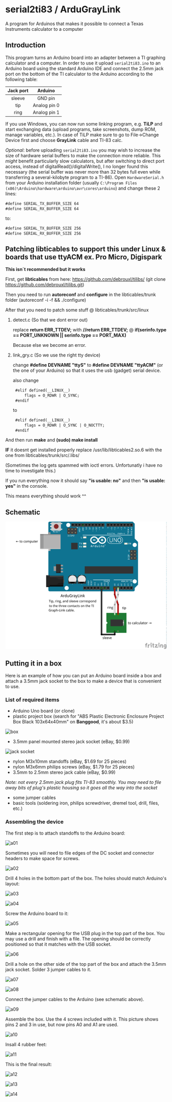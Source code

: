 # serial2ti83 / ArduGrayLink
A program for Arduinos that makes it possible to connect a Texas Instruments calculator to a computer

## Introduction
This program turns an Arduino board into an adapter between a TI graphing calculator and a computer. In order to use it upload `serial2ti83.ino` to an Arduino board using the standard Arduino IDE and connect the 2.5mm jack port on the bottom of the TI calculator to the Arduino according to the following table:

| Jack port     | Arduino       | 
|:-------------:|:-------------:|
| sleeve        | GND pin       |
| tip           | Analog pin 0  |
| ring          | Analog pin 1  |
   
If you use Windows, you can now run some linking program, e.g. **TiLP** and start exchanging data (upload programs, take screenshots, dump ROM, manage variables, etc.). In case of TiLP make sure to go to File->Change Device first and choose **GrayLink** cable and TI-83 calc.

_Optional_: before uploading `serial2ti83.ino` you may wish to increase the size of hardware serial buffers to make the connection more reliable. This _might_ benefit particularly slow calculators, but after switching to direct port access, instead of digitalRead()/digitalWrite(), I no longer found this necessary (the serial buffer was never more than 32 bytes full even while transferring a several-kilobyte program to a TI-86). Open `HardwareSerial.h` from your Arduino installation folder (usually `C:\Program Files (x86)\Arduino\hardware\arduino\avr\cores\arduino`) and change these 2 lines:

    #define SERIAL_TX_BUFFER_SIZE 64
    #define SERIAL_RX_BUFFER_SIZE 64

to:

    #define SERIAL_TX_BUFFER_SIZE 256
    #define SERIAL_RX_BUFFER_SIZE 256

## Patching libticables to support this under Linux & boards that use ttyACM ex. Pro Micro, Digispark

**This isn´t recommended but it works**

First, get **libticables** from here: https://github.com/debrouxl/tilibs/ (git clone https://github.com/debrouxl/tilibs.git)

Then you need to run **autoreconf** and **configure** in the libticables/trunk folder (autoreconf -i -f && ./configure)

After that you need to patch some stuff @ libticables/trunk/src/linux

1. detect.c (So that we dont error out)

	replace **return ERR_TTDEV;** with **//return ERR_TTDEV;** @ **if(serinfo.type == PORT_UNKNOWN || serinfo.type == PORT_MAX)**
	
	Because else we become an error.

2. link_gry.c (So we use the right tty device)

	change **#define DEVNAME "ttyS"** to **#define DEVNAME "ttyACM"** (or the one of your Arduino) so that it uses the usb (gadget) serial device.

	also change 

		#elif defined(__LINUX__)
			flags = O_RDWR | O_SYNC;
		#endif
	
	to

		#elif defined(__LINUX__)
			flags = O_RDWR | O_SYNC | O_NOCTTY;
		#endif

And then run **make** and **(sudo) make install**

**IF** it doesnt get installed properly replace /usr/lib/libticables2.so.6 with the one from libticables/trunk/src/.libs/

(Sometimes the log gets spammed with ioctl errors. Unfortunatly i have no time to investigate this.)

If you run everything now it should say **"is usable: no"** and then **"is usable: yes"** in the console. 

This means everything should work ^^

## Schematic

![schematic](images/s.png)

## Putting it in a box
Here is an example of how you can put an Arduino board inside a box and attach a 3.5mm jack socket to the box to make a device that is convenient to use.

### List of required items
* Arduino Uno board (or clone)
* plastic project box (search for "ABS Plastic Electronic Enclosure Project Box Black 103x64x40mm" on **Banggood**, it's about $3.5)

![box](images/b.jpg)

* 3.5mm panel mounted stereo jack socket (eBay, $0.99)

![jack socket](images/jack_socket.jpg)

* nylon M3x10mm standoffs (eBay, $1.69 for 25 pieces)
* nylon M3x6mm philips screws (eBay, $1.79 for 25 pieces)
* 3.5mm to 2.5mm stereo jack cable (eBay, $0.99)

*Note: not every 2.5mm jack plug fits TI-83 smoothly. You may need to file away bits of plug's plastic housing so it goes all the way into the socket*

* some jumper cables
* basic tools (soldering iron, philips screwdriver, dremel tool, drill, files, etc.)

### Assembling the device

The first step is to attach standoffs to the Arduino board:

![a01](images/a01.jpg)

Sometimes you will need to file edges of the DC socket and connector headers to make space for screws.

![a02](images/a02.jpg)

Drill 4 holes in the bottom part of the box. The holes should match Arduino's layout:

![a03](images/a03.jpg)

![a04](images/a04.jpg)

Screw the Arduino board to it:

![a05](images/a05.jpg)

Make a rectangular opening for the USB plug in the top part of the box. You may use a drill and finish with a file. The opening should be correctly positioned so that it matches with the USB socket.

![a06](images/a06.jpg)

Drill a hole on the other side of the top part of the box and attach the 3.5mm jack socket. Solder 3 jumper cables to it.

![a07](images/a07.jpg)

![a08](images/a08.jpg)

Connect the jumper cables to the Arduino (see schematic above).

![a09](images/a09.jpg)

Assemble the box. Use the 4 screws included with it. This picture shows pins 2 and 3 in use, but now pins A0 and A1 are used.

![a10](images/a10.jpg)

Insall 4 rubber feet:

![a11](images/a11.jpg)

This is the final result:

![a12](images/a12.jpg)

![a13](images/a13.jpg)

![a14](images/a14.jpg)
